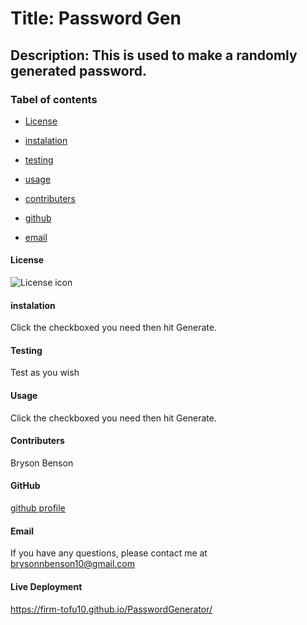 
# Title: Password Gen

## Description: This is used to make a randomly generated password.

### Tabel of contents

* [License](#license)

* [instalation](#instalation)

* [testing](#testing)

* [usage](#usage)

* [contributers](#contributers)

* [github](#github)

* [email](#email)

#### License
![License icon](https://img.shields.io/badge/license-NONE-blue.svg)

#### instalation
Click the checkboxed you need then hit Generate.

#### Testing
Test as you wish

#### Usage
Click the checkboxed you need then hit Generate.

#### Contributers
Bryson Benson

#### GitHub
[github profile](https://github.com/Firm-Tofu10)

#### Email
If you have any questions, please contact me at brysonnbenson10@gmail.com

#### Live Deployment
https://firm-tofu10.github.io/PasswordGenerator/
